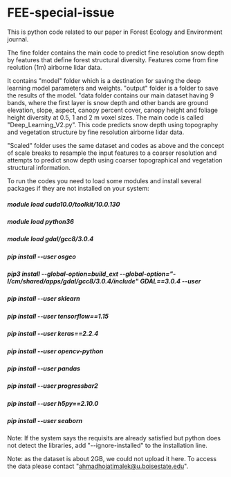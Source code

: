 # FEE-special-issue

This is python code related to our paper in Forest Ecology and Environment journal.

The fine folder contains the main code to predict fine resolution snow depth by features that define forest structural diversity.
Features come from fine reolution (1m) airborne lidar data.


It contains "model" folder which is a destination for saving the deep learning model parameters and weights.
"output" folder is a folder to save the results of the model.
"data folder contains our main dataset having 9 bands, where the first layer is snow depth and other bands are ground elevation, slope, aspect,
canopy percent cover, canopy height and foliage height diversity at 0.5, 1 and 2 m voxel sizes.
The main code is called "Deep_Learning_V2.py".
This code predicts snow depth using topography and vegetation structure by fine resolution airborne lidar data.

"Scaled" folder uses the same dataset and codes as above and the concept of scale breaks to resample the input features to a coarser resolution and attempts 
to predict snow depth using coarser topographical and vegetation structural information.

To run the codes you need to load some modules and install several packages if they are not installed on your system:

##### module load cuda10.0/toolkit/10.0.130
##### module load python36
##### module load gdal/gcc8/3.0.4
##### pip install --user osgeo
##### pip3 install --global-option=build_ext --global-option="-I/cm/shared/apps/gdal/gcc8/3.0.4/include" GDAL==3.0.4 --user
##### pip install --user sklearn
##### pip install --user tensorflow==1.15
##### pip install --user keras==2.2.4
##### pip install --user opencv-python
##### pip install --user pandas
##### pip install --user progressbar2
##### pip install --user h5py==2.10.0
##### pip install --user seaborn


Note: If the system says the requisits are already satisfied but python does not detect the libraries, 
add "--ignore-installed" to the installation line.


Note: as the dataset is about 2GB, we could not upload it here. To access the data please contact "ahmadhojatimalek@u.boisestate.edu".
